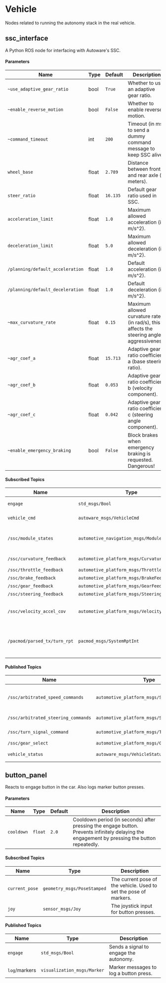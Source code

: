# Vehicle

Nodes related to running the autonomy stack in the real vehicle.

## ssc_interface

A Python ROS node for interfacing with Autoware's SSC. 

#### Parameters
| Name | Type | Default | Description |
| --- | --- | --- | --- |
| `~use_adaptive_gear_ratio` | bool | `True` | Whether to use an adaptive gear ratio. |
| `~enable_reverse_motion` | bool | `False` | Whether to enable reverse motion. |
| `~command_timeout` | int | `200` | Timeout (in ms) to send a dummy command message to keep SSC alive. |
| `wheel_base` | float | `2.789` | Distance between front and rear axle (in meters). |
| `steer_ratio` | float | `16.135` | Default gear ratio used in SSC. |
| `acceleration_limit` | float | `1.0` | Maximum allowed acceleration (in m/s^2). |
| `deceleration_limit` | float | `5.0` | Maximum allowed deceleration (in m/s^2). |
| `/planning/default_acceleration` | float | `1.0` | Default acceleration (in m/s^2). |
| `/planning/default_deceleration` | float | `1.0` | Default deceleration (in m/s^2). |
| `~max_curvature_rate` | float | `0.15` | Maximum allowed curvature rate (in rad/s), this affects the steering angle aggressiveness. |
| `~agr_coef_a` | float | `15.713` | Adaptive gear ratio coefficient a (base steering ratio). |
| `~agr_coef_b` | float | `0.053` | Adaptive gear ratio coefficient b (velocity component). |
| `~agr_coef_c` | float | `0.042` | Adaptive gear ratio coefficient c (steering angle component). |
| `~enable_emergency_braking` | bool | `False` | Block brakes when emergency braking is requested. Dangerous! |

#### Subscribed Topics
| Name | Type | Description |
| --- | --- | --- |
| `engage` | `std_msgs/Bool` | Command to engage/disengage. |
| `vehicle_cmd` | `autoware_msgs/VehicleCmd` | Command for vehicle motion. |
| `/ssc/module_states` | `automotive_navigation_msgs/ModuleState` | Module states feedback. Used to check the active state of SSC. |
| `/ssc/curvature_feedback` | `automotive_platform_msgs/CurvatureFeedback` | Curvature feedback. |
| `/ssc/throttle_feedback` | `automotive_platform_msgs/ThrottleFeedback` | Throttle feedback. |
| `/ssc/brake_feedback` | `automotive_platform_msgs/BrakeFeedback` | Brake feedback. |
| `/ssc/gear_feedback` | `automotive_platform_msgs/GearFeedback` | Gear feedback. |
| `/ssc/steering_feedback` | `automotive_platform_msgs/SteeringFeedback` | Steering feedback. |
| `/ssc/velocity_accel_cov` | `automotive_platform_msgs/VelocityAccelCov` | Velocity, acceleration, covariance feedback. |
| `/pacmod/parsed_tx/turn_rpt` | `pacmod_msgs/SystemRptInt` | Turn signal feedback from Pacmod (SSC does not provide turn signal info). |

#### Published Topics
| Name | Type | Description |
| --- | --- | --- |
| `/ssc/arbitrated_speed_commands` | `automotive_platform_msgs/SpeedMode` | Speed command (including acceleration/deceleration limits) to SSC. |
| `/ssc/arbitrated_steering_commands` | `automotive_platform_msgs/SteerMode` | Steering command to SSC. |
| `/ssc/turn_signal_command` | `automotive_platform_msgs/TurnSignalCommand` | Turn signal command to SSC. |
| `/ssc/gear_select` | `automotive_platform_msgs/GearCommand` | Gear commands to SSC. |
| `vehicle_status` | `autoware_msgs/VehicleStatus` | Status information from SSC. |

## button_panel

Reacts to engage button in the car. Also logs marker button presses.


#### Parameters

| Name              | Type  | Default | Description |
|-------------------|-------|---------|-------------|
| `cooldown`          | `float` |   `2.0` | Cooldown period (in seconds) after pressing the engage button. Prevents infinitely delaying the engagement by pressing the button repeatedly. |

#### Subscribed Topics

| Name           | Type                      | Description |
|----------------|---------------------------|-------------|
| `current_pose`   | `geometry_msgs/PoseStamped` | The current pose of the vehicle. Used to set the pose of markers. |
| `joy`            | `sensor_msgs/Joy`            | The joystick input for button presses. |

#### Published Topics

| Name              | Type                | Description |
|-------------------|---------------------|-------------|
| `engage`            | `std_msgs/Bool`       | Sends a signal to engage the autonomy. |
| `log`/markers       | `visualization_msgs/Marker` | Marker messages to log a button press. |
